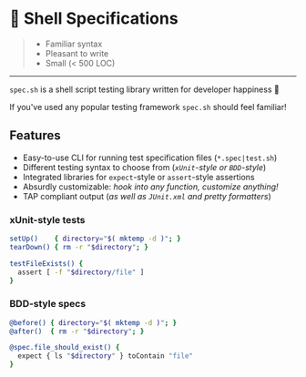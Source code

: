 # 🔬 Shell Specifications

> - Familiar syntax
> - Pleasant to write
> - Small (< 500 LOC)

---

`spec.sh` is a shell script testing library written for developer happiness 💝

If you've used any popular testing framework `spec.sh` should feel familiar!

## Features

 - Easy-to-use CLI for running test specification files (`*.spec|test.sh`)
 - Different testing syntax to choose from (_`xUnit`-style or `BDD`-style_)
 - Integrated libraries for `expect`-style or `assert`-style assertions
 - Absurdly customizable: _hook into any function, customize anything!_
 - TAP compliant output (_as well as `JUnit.xml` and pretty formatters_)

### xUnit-style tests

```sh
setUp()    { directory="$( mktemp -d )"; }
tearDown() { rm -r "$directory"; }

testFileExists() {
  assert [ -f "$directory/file" ]
}
```

### BDD-style specs

```sh
@before() { directory="$( mktemp -d )"; }
@after()  { rm -r "$directory"; }

@spec.file_should_exist() {
  expect { ls "$directory" } toContain "file"
}
```